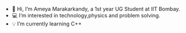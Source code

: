 - 👋 Hi, I’m Ameya Marakarkandy, 
    a 1st year UG Student at IIT Bombay.
- 💻 I’m interested in technology,physics and problem solving.
- 💡 I’m currently learning C++


<!---
DANGERCOMIX07/DANGERCOMIX07 is a ✨ special ✨ repository because its `README.md` (this file) appears on your GitHub profile.
You can click the Preview link to take a look at your changes.
--->
